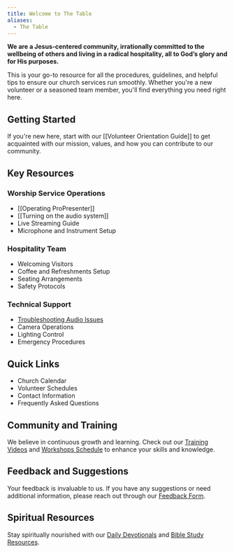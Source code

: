 ```yaml
---
title: Welcome to The Table
aliases:
  - The Table
---
```

**We are a Jesus-centered community, irrationally committed to the wellbeing of others and living in a radical hospitality, all to God’s glory and for His purposes.**

This is your go-to resource for all the procedures, guidelines, and helpful tips to ensure our church services run smoothly. Whether you're a new volunteer or a seasoned team member, you'll find everything you need right here.

## Getting Started
If you're new here, start with our [[Volunteer Orientation Guide]] to get acquainted with our mission, values, and how you can contribute to our community.

## Key Resources

### Worship Service Operations
- [[Operating ProPresenter]]
- [[Turning on the audio system]]
- Live Streaming Guide
- Microphone and Instrument Setup

### Hospitality Team
- Welcoming Visitors
- Coffee and Refreshments Setup
- Seating Arrangements
- Safety Protocols

### Technical Support
- [Troubleshooting Audio Issues](#)
- Camera Operations
- Lighting Control
- Emergency Procedures

## Quick Links
- Church Calendar
- Volunteer Schedules
- Contact Information
- Frequently Asked Questions

## Community and Training
We believe in continuous growth and learning. Check out our [Training Videos](#) and [Workshops Schedule](#) to enhance your skills and knowledge.

## Feedback and Suggestions
Your feedback is invaluable to us. If you have any suggestions or need additional information, please reach out through our [Feedback Form](#).

## Spiritual Resources
Stay spiritually nourished with our [Daily Devotionals](#) and [Bible Study Resources](#).